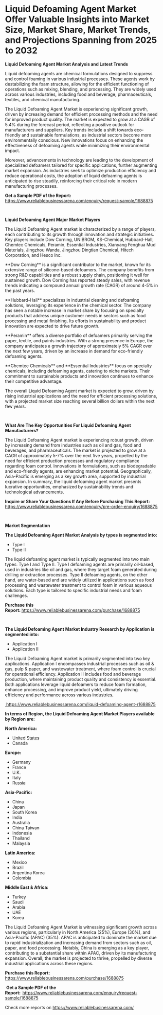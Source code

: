 <p><h1>Liquid Defoaming Agent Market Offer Valuable Insights into Market Size, Market Share, Market Trends, and Projections Spanning from 2025 to 2032</h1></p><p><strong>Liquid Defoaming Agent Market Analysis and Latest Trends</strong></p>
<p><p>Liquid defoaming agents are chemical formulations designed to suppress and control foaming in various industrial processes. These agents work by destabilizing the foam structure, allowing for the efficient functioning of operations such as mixing, blending, and processing. They are widely used across various industries, including food and beverage, pharmaceuticals, textiles, and chemical manufacturing.</p><p>The Liquid Defoaming Agent Market is experiencing significant growth, driven by increasing demand for efficient processing methods and the need for improved product quality. The market is expected to grow at a CAGR of 5.4% during the forecast period, reflecting a positive outlook for manufacturers and suppliers. Key trends include a shift towards eco-friendly and sustainable formulations, as industrial sectors become more environmentally conscious. New innovations focus on enhancing the effectiveness of defoaming agents while minimizing their environmental impact.</p><p>Moreover, advancements in technology are leading to the development of specialized defoamers tailored for specific applications, further augmenting market expansion. As industries seek to optimize production efficiency and reduce operational costs, the adoption of liquid defoaming agents is anticipated to rise steadily, reinforcing their critical role in modern manufacturing processes.</p></p>
<p><strong>Get a Sample PDF of the Report:&nbsp;</strong> <a href="https://www.reliablebusinessarena.com/enquiry/request-sample/1688875?utm_campaign=3261&utm_medium=2&utm_source=Github&utm_content=ia&utm_term=26032025&utm_id=liquid-defoaming-agent">https://www.reliablebusinessarena.com/enquiry/request-sample/1688875</a></p>
<p>&nbsp;</p>
<p><strong>Liquid Defoaming Agent Major Market Players</strong></p>
<p><p>The Liquid Defoaming Agent market is characterized by a range of players, each contributing to its growth through innovation and strategic initiatives. Key players include Dow Corning, UNIBROM, KS-Chemical, Hubbard-Hall, Chemtec Chemicals, Peramin, Essential Industries, Xianyang Fenghua Mud Materials, Jingzhou Wanda, Jingzhou Dingtian Chemical, Hitech Corporation, and Hesco Inc.</p><p>**Dow Corning** is a significant contributor to the market, known for its extensive range of silicone-based defoamers. The company benefits from strong R&D capabilities and a robust supply chain, positioning it well for sustained growth. Dow Corning has reported steady sales, with revenue trends indicating a compound annual growth rate (CAGR) of around 4-5% in the past years.</p><p>**Hubbard-Hall** specializes in industrial cleaning and defoaming solutions, leveraging its experience in the chemical sector. The company has seen a notable increase in market share by focusing on specialty products that address unique customer needs in sectors such as food processing and metal finishing. Its efforts in sustainability and product innovation are expected to drive future growth.</p><p>**Peramin** offers a diverse portfolio of defoamers primarily serving the paper, textile, and paints industries. With a strong presence in Europe, the company anticipates a growth trajectory of approximately 5% CAGR over the next few years, driven by an increase in demand for eco-friendly defoaming agents.</p><p>**Chemtec Chemicals** and **Essential Industries** focus on specialty chemicals, including defoaming agents, catering to niche markets. Their commitment to sustainable products and innovation continues to enhance their competitive advantage.</p><p>The overall Liquid Defoaming Agent market is expected to grow, driven by rising industrial applications and the need for efficient processing solutions, with a projected market size reaching several billion dollars within the next few years.</p></p>
<p>&nbsp;</p>
<p><strong>What Are The Key Opportunities For Liquid Defoaming Agent Manufacturers?</strong></p>
<p><p>The Liquid Defoaming Agent market is experiencing robust growth, driven by increasing demand from industries such as oil and gas, food and beverages, and pharmaceuticals. The market is projected to grow at a CAGR of approximately 5-7% over the next five years, propelled by the need for efficient production processes and regulatory compliance regarding foam control. Innovations in formulations, such as biodegradable and eco-friendly agents, are enhancing market potential. Geographically, Asia-Pacific is emerging as a key growth area, supported by industrial expansion. In summary, the liquid defoaming agent market presents lucrative opportunities, emphasized by sustainability trends and technological advancements.</p></p>
<p><strong>Inquire or Share Your Questions If Any Before Purchasing This Report:</strong> <a href="https://www.reliablebusinessarena.com/enquiry/pre-order-enquiry/1688875?utm_campaign=3261&utm_medium=2&utm_source=Github&utm_content=ia&utm_term=26032025&utm_id=liquid-defoaming-agent">https://www.reliablebusinessarena.com/enquiry/pre-order-enquiry/1688875</a></p>
<p>&nbsp;</p>
<p><strong>Market Segmentation</strong></p>
<p><strong>The Liquid Defoaming Agent Market Analysis by types is segmented into:</strong></p>
<p><ul><li>Type I</li><li>Type II</li></ul></p>
<p><p>The liquid defoaming agent market is typically segmented into two main types: Type I and Type II. Type I defoaming agents are primarily oil-based, used in industries like oil and gas, where they target foam generated during drilling or extraction processes. Type II defoaming agents, on the other hand, are water-based and are widely utilized in applications such as food processing and wastewater treatment to control foam in various aqueous solutions. Each type is tailored to specific industrial needs and foam challenges.</p></p>
<p><strong>Purchase this Report:&nbsp;</strong><a href="https://www.reliablebusinessarena.com/purchase/1688875?utm_campaign=3261&utm_medium=2&utm_source=Github&utm_content=ia&utm_term=26032025&utm_id=liquid-defoaming-agent">https://www.reliablebusinessarena.com/purchase/1688875</a></p>
<p>&nbsp;</p>
<p><strong>The Liquid Defoaming Agent Market Industry Research by Application is segmented into:</strong></p>
<p><ul><li>Application I</li><li>Application II</li></ul></p>
<p><p>The Liquid Defoaming Agent market is primarily segmented into two key applications. Application I encompasses industrial processes such as oil & gas, pulp & paper, and wastewater treatment, where foam control is crucial for operational efficiency. Application II includes food and beverage production, where maintaining product quality and consistency is essential. Both applications leverage liquid defoamers to reduce foam formation, enhance processing, and improve product yield, ultimately driving efficiency and performance across various industries.</p></p>
<p><a href="https://www.reliablebusinessarena.com/liquid-defoaming-agent-r1688875?utm_campaign=3261&utm_medium=2&utm_source=Github&utm_content=ia&utm_term=26032025&utm_id=liquid-defoaming-agent">&nbsp;https://www.reliablebusinessarena.com/liquid-defoaming-agent-r1688875</a></p>
<p><strong>In terms of Region, the Liquid Defoaming Agent Market Players available by Region are:</strong></p>
<p>
    <p> <strong> North America: </strong>
        <ul>
            <li>United States</li>
            <li>Canada</li>
        </ul>
        </p> 
    <p> <strong> Europe: </strong>
        <ul>
            <li>Germany</li>
            <li>France</li>
            <li>U.K.</li>
            <li>Italy</li>
            <li>Russia</li>
        </ul>
        </p> 
    <p> <strong> Asia-Pacific: </strong>
        <ul>
            <li>China</li>
            <li>Japan</li>
            <li>South Korea</li>
            <li>India</li>
            <li>Australia</li>
            <li>China Taiwan</li>
            <li>Indonesia</li>
            <li>Thailand</li>
            <li>Malaysia</li>
        </ul>
        </p> 
    <p> <strong> Latin America: </strong>
        <ul>
            <li>Mexico</li>
            <li>Brazil</li>
            <li>Argentina Korea</li>
            <li>Colombia</li>
        </ul>
        </p> 
    <p> <strong> Middle East & Africa: </strong>
        <ul>
            <li>Turkey</li>
            <li>Saudi</li>
            <li>Arabia</li>
            <li>UAE</li>
            <li>Korea</li>
        </ul>
    </p>
    </p>
<p><p>The Liquid Defoaming Agent Market is witnessing significant growth across various regions, particularly in North America (25%), Europe (30%), and Asia-Pacific (APAC) (35%). APAC is anticipated to dominate the market due to rapid industrialization and increasing demand from sectors such as oil, paper, and food processing. Notably, China is emerging as a key player, contributing to a substantial share within APAC, driven by its manufacturing expansion. Overall, the market is projected to thrive, propelled by diverse industrial applications across these regions.</p></p>
<p><strong>Purchase this Report: </strong><a href="https://www.reliablebusinessarena.com/purchase/1688875?utm_campaign=3261&utm_medium=2&utm_source=Github&utm_content=ia&utm_term=26032025&utm_id=liquid-defoaming-agent">https://www.reliablebusinessarena.com/purchase/1688875</a></p>
<p>&nbsp;<strong>Get a Sample PDF of the Report:&nbsp;&nbsp;</strong><a href="https://www.reliablebusinessarena.com/enquiry/request-sample/1688875?utm_campaign=3261&utm_medium=2&utm_source=Github&utm_content=ia&utm_term=26032025&utm_id=liquid-defoaming-agent">https://www.reliablebusinessarena.com/enquiry/request-sample/1688875</a></p>
<p><strong></strong></p>
<p>Check more reports on <a href="https://www.reliablebusinessarena.com/?utm_campaign=3261&utm_medium=2&utm_source=Github&utm_content=ia&utm_term=26032025&utm_id=liquid-defoaming-agent">https://www.reliablebusinessarena.com/</a></p>